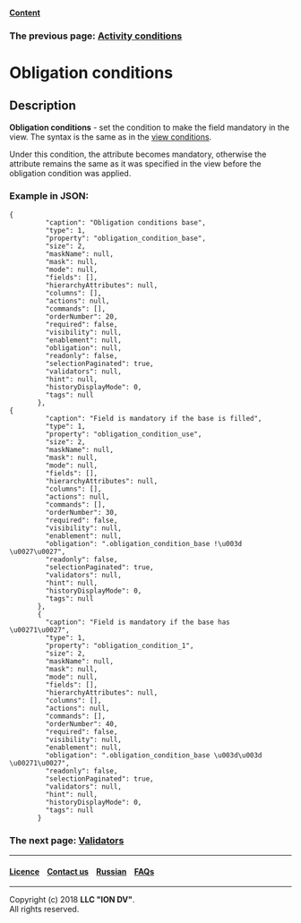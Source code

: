 #### [Content](/docs/en/index.md)

### The previous page: [Activity conditions](/docs/en/2_system_description/metadata_structure/meta_view/enablement.md)

# Obligation conditions

## Description

**Obligation conditions** - set the condition to make the field mandatory in the view.
The syntax is the same as in the [view conditions](/docs/en/2_system_description/metadata_structure/meta_view/visibility.md).

Under this condition, the attribute becomes mandatory, otherwise the attribute remains the same as it was specified in the view before the obligation condition was applied.

### Example in JSON:
 ```
 {
          "caption": "Obligation conditions base",
          "type": 1,
          "property": "obligation_condition_base",
          "size": 2,
          "maskName": null,
          "mask": null,
          "mode": null,
          "fields": [],
          "hierarchyAttributes": null,
          "columns": [],
          "actions": null,
          "commands": [],
          "orderNumber": 20,
          "required": false,
          "visibility": null,
          "enablement": null,
          "obligation": null,
          "readonly": false,
          "selectionPaginated": true,
          "validators": null,
          "hint": null,
          "historyDisplayMode": 0,
          "tags": null
        },
{
          "caption": "Field is mandatory if the base is filled",
          "type": 1,
          "property": "obligation_condition_use",
          "size": 2,
          "maskName": null,
          "mask": null,
          "mode": null,
          "fields": [],
          "hierarchyAttributes": null,
          "columns": [],
          "actions": null,
          "commands": [],
          "orderNumber": 30,
          "required": false,
          "visibility": null,
          "enablement": null,
          "obligation": ".obligation_condition_base !\u003d \u0027\u0027",
          "readonly": false,
          "selectionPaginated": true,
          "validators": null,
          "hint": null,
          "historyDisplayMode": 0,
          "tags": null
        },
        {
          "caption": "Field is mandatory if the base has \u00271\u0027",
          "type": 1,
          "property": "obligation_condition_1",
          "size": 2,
          "maskName": null,
          "mask": null,
          "mode": null,
          "fields": [],
          "hierarchyAttributes": null,
          "columns": [],
          "actions": null,
          "commands": [],
          "orderNumber": 40,
          "required": false,
          "visibility": null,
          "enablement": null,
          "obligation": ".obligation_condition_base \u003d\u003d \u00271\u0027",
          "readonly": false,
          "selectionPaginated": true,
          "validators": null,
          "hint": null,
          "historyDisplayMode": 0,
          "tags": null
        }

```
### The next page: [Validators](/docs/en/2_system_description/metadata_structure/meta_view/validators.md)

--------------------------------------------------------------------------  


 #### [Licence](/LICENCE.md) &ensp;  [Contact us](https://iondv.com) &ensp;  [Russian](/docs/ru/2_system_description/metadata_structure/meta_view/obligation.md)   &ensp; [FAQs](/faqs.md)          



--------------------------------------------------------------------------  

Copyright (c) 2018 **LLC "ION DV"**.  
All rights reserved. 